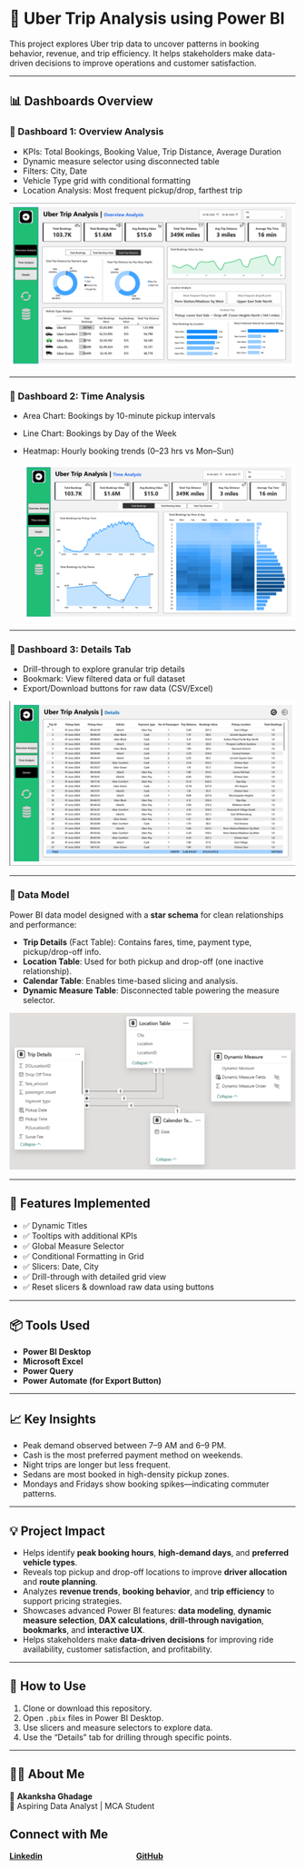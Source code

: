# 🚖 Uber Trip Analysis using Power BI

This project explores Uber trip data to uncover patterns in booking behavior, revenue, and trip efficiency. It helps stakeholders make data-driven decisions to improve operations and customer satisfaction.

---

## 📊 Dashboards Overview

### 📌 Dashboard 1: Overview Analysis
- KPIs: Total Bookings, Booking Value, Trip Distance, Average Duration
- Dynamic measure selector using disconnected table
- Filters: City, Date
- Vehicle Type grid with conditional formatting
- Location Analysis: Most frequent pickup/drop, farthest trip

![Overview Analysisl](Overview_Dashboard.png)

---

### 📌 Dashboard 2: Time Analysis
- Area Chart: Bookings by 10-minute pickup intervals
- Line Chart: Bookings by Day of the Week
- Heatmap: Hourly booking trends (0–23 hrs vs Mon–Sun)

  ![Time Analysisl](Time_Dashboard.png)

---

### 📌 Dashboard 3: Details Tab
- Drill-through to explore granular trip details
- Bookmark: View filtered data or full dataset
- Export/Download buttons for raw data (CSV/Excel)

![Details Analysisl](Details_Dashboard.png)

---

### 📐 Data Model

Power BI data model designed with a **star schema** for clean relationships and performance:

- **Trip Details** (Fact Table): Contains fares, time, payment type, pickup/drop-off info.
- **Location Table**: Used for both pickup and drop-off (one inactive relationship).
- **Calendar Table**: Enables time-based slicing and analysis.
- **Dynamic Measure Table**: Disconnected table powering the measure selector.

![Data Model](Data_Model.png)

---

## 🧩 Features Implemented
- ✅ Dynamic Titles
- ✅ Tooltips with additional KPIs
- ✅ Global Measure Selector
- ✅ Conditional Formatting in Grid
- ✅ Slicers: Date, City
- ✅ Drill-through with detailed grid view
- ✅ Reset slicers & download raw data using buttons

---

## 📦 Tools Used
- **Power BI Desktop**
- **Microsoft Excel**
- **Power Query**
- **Power Automate (for Export Button)**

---

## 📈 Key Insights
- Peak demand observed between 7–9 AM and 6–9 PM.
- Cash is the most preferred payment method on weekends.
- Night trips are longer but less frequent.
- Sedans are most booked in high-density pickup zones.
- Mondays and Fridays show booking spikes—indicating commuter patterns.

---
## 💡 Project Impact
- Helps identify **peak booking hours**, **high-demand days**, and **preferred vehicle types**.
- Reveals top pickup and drop-off locations to improve **driver allocation** and **route planning**.
- Analyzes **revenue trends**, **booking behavior**, and **trip efficiency** to support pricing strategies.
- Showcases advanced Power BI features: **data modeling**, **dynamic measure selection**, **DAX calculations**, **drill-through navigation**, **bookmarks**, and **interactive UX**.
- Helps stakeholders make **data-driven decisions** for improving ride availability, customer satisfaction, and profitability.

---

## 📎 How to Use
1. Clone or download this repository.
2. Open `.pbix` files in Power BI Desktop.
3. Use slicers and measure selectors to explore data.
4. Use the “Details” tab for drilling through specific points.

---
## 🙋‍♀️ About Me
👤 **Akanksha Ghadage**  
🎯 Aspiring Data Analyst | MCA Student 

## Connect with Me


**[Linkedin](https://www.linkedin.com/in/akanksha-ghadage?lipi=urn%3Ali%3Apage%3Ad_flagship3_profile_view_base_contact_details%3BdlFNzzQrTAiOhMUx8JAUmA%3D%3D)**    &emsp; &emsp; &emsp; &emsp; &emsp; &emsp; &emsp; &emsp; &emsp;  **[GitHub](https://github.com/akanksha-ghadage)**
